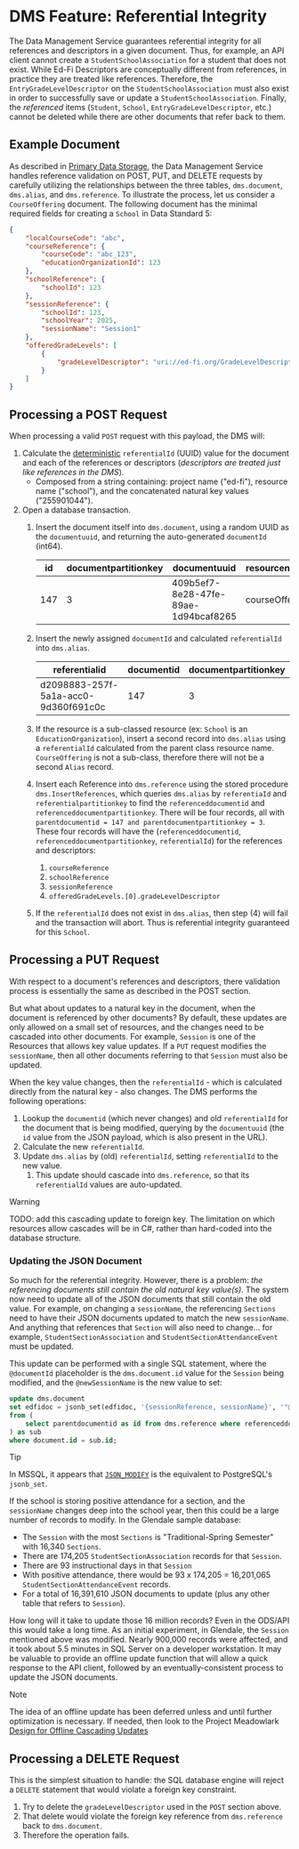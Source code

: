 # DMS Feature: Referential Integrity

The Data Management Service guarantees referential integrity for all references
and descriptors in a given document. Thus, for example, an API client cannot
create a `StudentSchoolAssociation` for a student that does not exist. While
Ed-Fi Descriptors are conceptually different from references, in practice they
are treated like references. Therefore, the `EntryGradeLevelDescriptor` on the
`StudentSchoolAssociation` must also exist in order to successfully save or
update a `StudentSchoolAssociation`. Finally, the _referenced_ items (`Student`,
`School`, `EntryGradeLevelDescriptor`, etc.) cannot be deleted while there are
other documents that refer back to them.

## Example Document

As described in [Primary Data Storage](./PRIMARY-DATA-STORAGE/), the Data
Management Service handles reference validation on POST, PUT, and DELETE
requests by carefully utilizing the relationships between the three tables,
`dms.document`, `dms.alias`, and `dms.reference`. To illustrate the process, let
us consider a `CourseOffering` document. The following document has the minimal required
fields for creating a `School` in Data Standard 5:

```json
{
    "localCourseCode": "abc",
    "courseReference": {
        "courseCode": "abc_123",
        "educationOrganizationId": 123
    },
    "schoolReference": {
        "schoolId": 123
    },
    "sessionReference": {
        "schoolId": 123,
        "schoolYear": 2025,
        "sessionName": "Session1"
    },
    "offeredGradeLevels": [
        {
            "gradeLevelDescriptor": "uri://ed-fi.org/GradeLevelDescriptor#12th Grade"
        }
    ]
}

```

## Processing a POST Request

When processing a valid `POST` request with this payload, the DMS will:

1. Calculate the
   [deterministic](https://github.com/Informatievlaanderen/deterministic-guid-generator)
   `referentialId` (UUID) value for the document and each of the references or
   descriptors (_descriptors are treated just like references in the DMS_).
   * Composed from a string containing: project name ("ed-fi"), resource name
     ("school"), and the concatenated natural key values ("255901044").
2. Open a database transaction.
   1. Insert the document itself into `dms.document`, using a random UUID as the
      `documentuuid`, and returning the auto-generated `documentId` (int64).

      | id  | documentpartitionkey | documentuuid                         | resourcename |
      | --- | -------------------- | ------------------------------------ | ------------ |
      | 147 | 3                    | 409b5ef7-8e28-47fe-89ae-1d94bcaf8265 | courseOffering      |

   2. Insert the newly assigned `documentId` and calculated `referentialId` into
      `dms.alias`.

      | referentialid                        | documentid | documentpartitionkey |
      | ------------------------------------ | ---------- | -------------------- |
      | d2098883-257f-5a1a-acc0-9d360f691c0c | 147        | 3                    |

   3. If the resource is a sub-classed resource (ex: `School` is an
      `EducationOrganization`), insert a second record into `dms.alias` using a
      `referentialId` calculated from the parent class resource name.
      `CourseOffering` is not a sub-class, therefore there will not be a second
      `Alias` record.
   4. Insert each Reference into `dms.reference` using the stored procedure
      `dms.InsertReferences`, which queries `dms.alias` by `referentiaId` and
      `referentialpartitionkey` to find the `referenceddocumentid` and
      `referenceddocumentpartitionkey`. There will be four records, all with
      `parentdocumentid = 147 and parentdocumentpartitionkey = 3`. These four
      records will have the (`referenceddocumentid`,
      `referenceddocumentpartitionkey`, `referentialId`) for the references and descriptors:
      1. `courseReference`
      2. `schoolReference`
      3. `sessionReference`
      4. `offeredGradeLevels.[0].gradeLevelDescriptor`
   5. If the `referentialId` does not exist in `dms.alias`, then step (4) will
      fail and the transaction will abort. Thus is referential integrity
      guaranteed for this `School`.

## Processing a PUT Request

With respect to a document's references and descriptors, there validation
process is essentially the same as described in the POST section.

But what about updates to a natural key in the document, when the document is
referenced by other documents? By default, these updates are only allowed on a
small set of resources, and the changes need to be cascaded into other
documents. For example, `Session` is one of the Resources that allows key value
updates. If a `PUT` request modifies the `sessionName`, then all other documents
referring to that `Session` must also be updated.

When the key value changes, then the `referentialId` - which is calculated
directly from the natural key - also changes. The DMS performs the following
operations:

1. Lookup the `documentid` (which never changes) and old `referentialId` for the
   document that is being modified, querying by the `documentuuid` (the `id`
   value from the JSON payload, which is also present in the URL).
2. Calculate the new `referentialId`.
3. Update `dms.alias` by (old) `referentialId`, setting `referentialId` to the
   new value.
   1. This update should cascade into `dms.reference`, so that its
      `referentialId` values are auto-updated.

> [!WARNING]
> TODO: add this cascading update to foreign key. The limitation on which
> resources allow cascades will be in C#, rather than hard-coded into the
> database structure.

### Updating the JSON Document

So much for the referential integrity. However, there is a problem: _the
referencing documents still contain the old natural key value(s)_. The system
now need to update all of the JSON documents that still contain the old value.
For example, on changing a `sessionName`, the referencing `Sections` need to
have their JSON documents updated to match the new `sessionName`. And anything
that references that `Section` will also need to change... for example,
`StudentSectionAssociation` and `StudentSectionAttendanceEvent` must be updated.

This update can be performed with a single SQL statement, where the
`@documentId` placeholder is the `dms.document.id` value for the `Session` being
modified, and the `@newSessionName` is the new value to set:

```sql
update dms.document
set edfidoc = jsonb_set(edfidoc, '{sessionReference, sessionName}', '"@newSessionName"')
from (
	select parentdocumentid as id from dms.reference where referenceddocumentid = @documentId
) as sub
where document.id = sub.id;
```

> [!TIP]
> In MSSQL, it appears that
> [`JSON_MODIFY`](https://learn.microsoft.com/en-us/sql/t-sql/functions/json-modify-transact-sql?view=sql-server-ver16)
> is the equivalent to PostgreSQL's `jsonb_set`.

If the school is storing positive attendance for a section, and the
`sessionName` changes deep into the school year, then this could be a large
number of records to modify. In the Glendale sample database:

* The `Session` with the most `Sections` is "Traditional-Spring Semester" with
  16,340 `Sections`.
* There are 174,205 `StudentSectionAssociation` records for that `Session`.
* There are 93 instructional days in that `Session`
* With positive attendance, there would be 93 x 174,205 = 16,201,065
  `StudentSectionAttendanceEvent` records.
* For a total of 16,391,610 JSON documents to update (plus any other table that
  refers to `Session`).

How long will it take to update those 16 million records? Even in the ODS/API
this would take a long time. As an initial experiment, in Glendale, the
`Session` mentioned above was modified. Nearly 900,000 records were affected,
and it took about 5.5 minutes in SQL Server on a developer workstation. It may
be valuable to provide an offline update function that will allow a quick
response to the API client, followed by an eventually-consistent process to
update the JSON documents.

> [!NOTE]
> The idea of an offline update has been deferred unless and until further
> optimization is necessary. If needed, then look to the Project Meadowlark
> [Design for Offline Cascading
> Updates](https://github.com/Ed-Fi-Exchange-OSS/Meadowlark/tree/main/docs/design/offline-cascading-updates)

## Processing a DELETE Request

This is the simplest situation to handle: the SQL database engine will reject
a `DELETE` statement that would violate a foreign key constraint.

1. Try to delete the `gradeLevelDescriptor` used in the `POST` section above.
2. That delete would violate the foreign key reference from `dms.reference` back
   to `dms.document`.
3. Therefore the operation fails.

